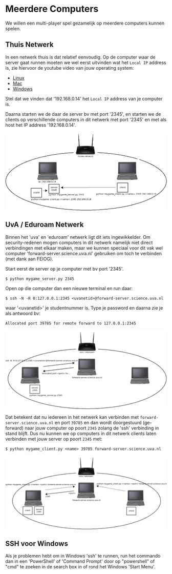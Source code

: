 # Meerdere Computers

We willen een multi-player spel gezamelijk op meerdere computers
kunnen spelen.

## Thuis Netwerk

In een netwerk thuis is dat relatief eenvoudig. Op de computer waar de
server gaat runnen moeten we wel eerst uitvinden wat het `Local IP`
address is, zie hiervoor de youtube video van jouw operating system:

- [Linux](https://youtu.be/gaIYP4TZfHI)
- [Mac](https://youtu.be/Ak5zlPENi1s)
- [Windows](https://youtu.be/U181eofiomU)

Stel dat we vinden dat '192.168.0.14' het `Local IP` address van je
computer is.

Daarna starten we de daar de server bv met port '2345', en starten we
de clients op verschillende computers in dit netwerk met port '2345'
en met als host het IP address '192.168.0.14'.

![connect_home.png](connect_home.png)

## UvA / Eduroam Netwerk

Binnen het 'uva' en 'eduroam' netwerk ligt dit iets
ingewikkelder. Om security-redenen mogen computers in dit netwerk
namelijk niet direct verbindingen met elkaar maken, maar we kunnen
speciaal voor dit vak wel computer 'forward-server.science.uva.nl'
gebruiken om toch te verbinden (met dank aan FEIOG).

Start eerst de server op je computer met bv port '2345'.

```
$ python mygame_server.py 2345
```

Open op die computer dan een nieuwe terminal en run daar:

```
$ ssh -N -R 0:127.0.0.1:2345 <uvanetid>@forward-server.science.uva.nl
```

waar '\<uvanetid\>' je studentnummer is. Type je password en daarna zie
je als antwoord bv:

```
Allocated port 39785 for remote forward to 127.0.0.1:2345
```
![port_forward.png](port_forward.png)

Dat betekent dat nu iedereen in het netwerk kan verbinden met
`forward-server.science.uva.nl` en port `39785` en dan wordt
doorgestuurd (ge-forward) naar jouw computer op poort `2345` zolang de
'ssh' verbinding in stand blijft. Dus nu kunnen we op computers in dit
netwerk clients laten verbinden met jouw server op poort `2345` met:

```
$ python mygame_client.py <name> 39785 forward-server.science.uva.nl
```

![connect_eduroam.png](connect_eduroam.png)

## SSH voor Windows

Als je problemen hebt om in Windows 'ssh' te runnen, run het commando
dan in een 'PowerShell' of 'Command Prompt' door op "powershell" of
"cmd" te zoeken in de search box in of rond het Windows 'Start Menu'.
